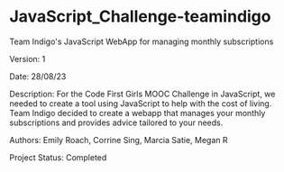 # JavaScript_Challenge-teamindigo
Team Indigo's JavaScript WebApp for managing monthly subscriptions

Version: 1

Date: 28/08/23

Description:
For the Code First Girls MOOC Challenge in JavaScript, we needed to create a tool using JavaScript to help with the cost of living. Team Indigo decided to create a webapp that manages your monthly subscriptions and provides advice tailored to your needs.

Authors:
Emily Roach, 
Corrine Sing, 
Marcia Satie, 
Megan R

Project Status: Completed
